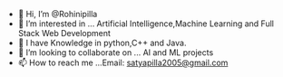- 👋 Hi, I’m @Rohinipilla
- 👀 I’m interested in ... Artificial Intelligence,Machine Learning and Full Stack Web Development
- 🌱 I have Knowledge in python,C++ and Java. 
- 💞️ I’m looking to collaborate on ... AI and ML projects
- 📫 How to reach me ...Email: satyapilla2005@gmail.com

<!---
Rohinipilla/Rohinipilla is a ✨ special ✨ repository because its `README.md` (this file) appears on your GitHub profile.
You can click the Preview link to take a look at your changes.
--->

